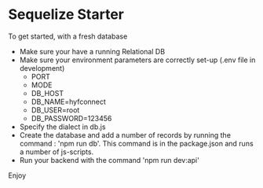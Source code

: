 # Sequelize Starter

To get started, with a fresh database

- Make sure your have a running Relational DB
- Make sure your environment parameters are correctly set-up (.env file in development)
   - PORT
   - MODE
   - DB_HOST
   - DB_NAME=hyfconnect
   - DB_USER=root
   - DB_PASSWORD=123456
- Specify the dialect in db.js
- Create the database and add a number of records by running the command : 'npm run db'.  This command is in the package.json and runs a number of js-scripts.
- Run your backend with the command 'npm run dev:api'


Enjoy


